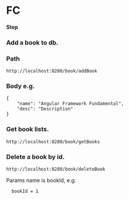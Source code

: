 # FC

**Step**
### Add a book to db.
### Path
```
http://localhost:8280/book/addBook
```
### Body e.g.
```
{
	"name": "Angular Framework Fundamental",
	"desc": "Description"
}
```


### Get book lists.
```
http://localhost:8280/book/getBooks
```

### Delete a book by id.
```
http://localhost:8280/book/deleteBook
```
Params name is bookId, e.g.
```
  bookId = 1
```
